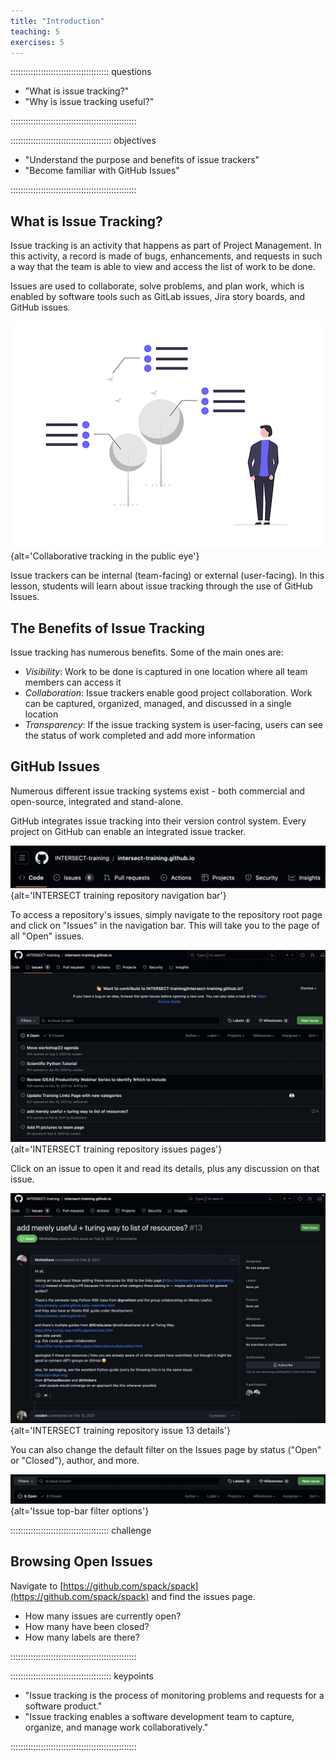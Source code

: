```yaml
---
title: "Introduction"
teaching: 5
exercises: 5
---
```


::::::::::::::::::::::::::::::::::::::: questions

- "What is issue tracking?"
- "Why is issue tracking useful?"

::::::::::::::::::::::::::::::::::::::::::::::::::

:::::::::::::::::::::::::::::::::::::::: objectives

- "Understand the purpose and benefits of issue trackers"
- "Become familiar with GitHub Issues"

::::::::::::::::::::::::::::::::::::::::::::::::::

## What is Issue Tracking?

Issue tracking is an activity that happens as part of Project Management. In
this activity, a record is made of bugs, enhancements, and requests in such
a way that the team is able to view and access the list of work to be
done.

Issues are used to collaborate, solve problems, and plan work, which is 
enabled by software tools such as GitLab issues, Jira story boards, and GitHub issues.

![](fig/issue_tracking_intro.png){alt='Collaborative tracking in the public eye'}

Issue trackers can be internal (team-facing) or external (user-facing). In
this lesson, students will learn about issue tracking through the use of GitHub
Issues.

## The Benefits of Issue Tracking

Issue tracking has numerous benefits. Some of the main ones are:

- _Visibility_: Work to be done is captured in one location where all team members can access it
- _Collaboration_: Issue trackers enable good project collaboration. Work can be captured, organized, managed, and discussed in a single location
- _Transparency_: If the issue tracking system is user-facing, users can see the status of work completed and add more information


## GitHub Issues

Numerous different issue tracking systems exist - both commercial and open-source,
integrated and stand-alone.

GitHub integrates issue tracking into their version control system. Every project
on GitHub can enable an integrated issue tracker.

![](fig/intersect-nav.png){alt='INTERSECT training repository navigation bar'}

To access a repository's issues, simply navigate to the repository root
page and click on "Issues" in the navigation bar. This will take you to the
page of all "Open" issues.

![](fig/intersect-issues.png){alt='INTERSECT training repository issues pages'}

Click on an issue to open it and read its details, plus any discussion
on that issue.

![](fig/intersect-issue-13.png){alt='INTERSECT training repository issue 13 details'}

You can also change the default filter on the Issues page by status ("Open" or
"Closed"), author, and more.

![](fig/intersect-filter.png){alt='Issue top-bar filter options'}


:::::::::::::::::::::::::::::::::::::::  challenge

## Browsing Open Issues

Navigate to [https://github.com/spack/spack](https://github.com/spack/spack) and find the issues page.
 
* How many issues are currently open?
* How many have been closed?
* How many labels are there?

::::::::::::::::::::::::::::::::::::::::::::::::::


:::::::::::::::::::::::::::::::::::::::: keypoints

- "Issue tracking is the process of monitoring problems and requests for a software product."
- "Issue tracking enables a software development team to capture, organize, and manage work collaboratively."

::::::::::::::::::::::::::::::::::::::::::::::::::

